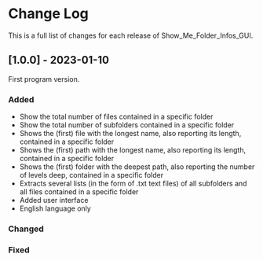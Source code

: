 # Change Log
This is a full list of changes for each release of Show_Me_Folder_Infos_GUI.
 
## [1.0.0] - 2023-01-10
  
First program version.
 
### Added
 - Show the total number of files contained in a specific folder
 - Show the total number of subfolders contained in a specific folder
 - Shows the (first) file with the longest name, also reporting its length, contained in a specific folder
 - Shows the (first) path with the longest name, also reporting its length, contained in a specific folder
 - Shows the (first) folder with the deepest path, also reporting the number of levels deep, contained in a specific folder
 - Extracts several lists (in the form of .txt text files) of all subfolders and all files contained in a specific folder
 - Added user interface
 - English language only
 
### Changed
 
### Fixed
 